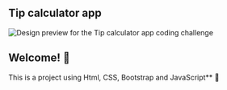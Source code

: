 ## Tip calculator app

![Design preview for the Tip calculator app coding challenge](./design/desktop-preview.jpg)

## Welcome! 👋

This is a project using
Html, CSS, Bootstrap and JavaScript** 🚀
